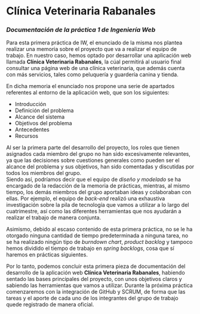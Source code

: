 # Clínica Veterinaria Rabanales

### *Documentación de la práctica 1 de Ingeniería Web*

Para esta primera práctica de IW, el enunciado de la misma nos plantea realizar una memoria sobre el proyecto que va a realizar el equipo de trabajo. En nuestro caso, hemos optado por desarrollar una aplicación web llamada **Clínica Veterinaria Rabanales**, la cúal permitirá al usuario final consultar una página web de una clínica veterinaria, que además cuenta con más servicios, tales como peluquería y guardería canina y tienda. 

En dicha memoria el enunciado nos propone una serie de apartados referentes al entorno de la aplicación web, que son los siguientes:
  * Introducción
  * Definición del problema
  * Alcance del sistema
  * Objetivos del problema
  * Antecedentes 
  * Recursos

Al ser la primera parte del desarrollo del proyecto, los roles que tienen asignados cada miembro del grupo no han sido excesivamente relevantes, ya que las decisiones sobre cuestiones generales como pueden ser el alcance del problema y sus objetivos, han sido comentadas y discutidas por todos los miembros del grupo.  
Siendo así, podríamos decir que el equipo de _diseño y modelado_ se ha encargado de la redacción de la memoria de prácticas, mientras, al mismo tiempo, los demás miembros del grupo aportaban ideas y colaboraban con ellas. Por ejemplo, el equipo de _back-end_ realizó una exhaustiva investigación sobre la pila de tecnología que vamos a utilizar a lo largo del cuatrimestre, así como las diferentes herramientas que nos ayudarán a realizar el trabajo de manera conjunta.

Asimismo, debido al escaso contenido de esta primera práctica, no se le ha otorgado ninguna cantidad de tiempo predeterminada a ninguna tarea, no se ha realizado ningún tipo de _burndown chart_, _product backlog_ y tampoco hemos dividido el tiempo de trabajo en _spring backlogs_, cosa que sí haremos en prácticas siguientes.

Por lo tanto, podemos concluir esta primera pieza de documentación del desarrollo de la aplicación web **Clínica Veterinaria Rabanales**, habiendo sentado las bases principales del proyecto, con unos objetivos claros y sabiendo las herramientas que vamos a utilizar. Durante la próxima práctica comenzaremos con la integración de GitHub y SCRUM, de forma que las tareas y el aporte de cada uno de los integrantes del grupo de trabajo quede registrado de manera oficial.
